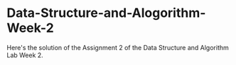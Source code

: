 # Data-Structure-and-Alogorithm-Week-2
Here's the solution of the Assignment 2 of the Data Structure and Algorithm Lab Week 2.
